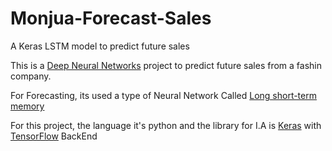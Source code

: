 # Monjua-Forecast-Sales
A Keras LSTM model to predict future sales

This is a [Deep Neural Networks](https://en.wikipedia.org/wiki/Deep_learning) project to predict future sales from a fashin company.

For Forecasting, its used a type of Neural Network Called [Long short-term memory](https://en.wikipedia.org/wiki/Long_short-term_memory)

For this project, the language it's python and the library for I.A is [Keras](https://keras.io/) with [TensorFlow](https://www.tensorflow.org/) BackEnd
